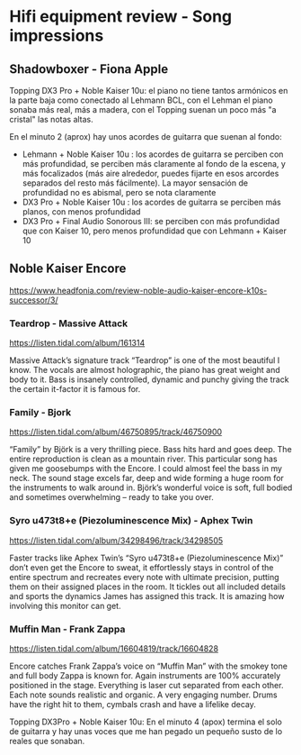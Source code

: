 # Hifi equipment review - Song impressions

## Shadowboxer - Fiona Apple

Topping DX3 Pro + Noble Kaiser 10u: el piano no tiene tantos armónicos en la parte baja como conectado al Lehmann BCL, con el Lehman el piano sonaba más real, más a madera, con el Topping suenan un poco más "a cristal" las notas altas.

En el minuto 2 (aprox) hay unos acordes de guitarra que suenan al fondo:

* Lehmann + Noble Kaiser 10u : los acordes de guitarra se perciben con más profundidad, se perciben más claramente al fondo de la escena, y más focalizados (más aire alrededor, puedes fijarte en esos arcordes separados del resto más fácilmente). La mayor sensación de profundidad no es abismal, pero se nota claramente
* DX3 Pro + Noble Kaiser 10u : los acordes de guitarra se perciben más planos, con menos profundidad
* DX3 Pro + Final Audio Sonorous III: se perciben con más profundidad que con Kaiser 10, pero menos profundidad que con Lehmann + Kaiser 10

## Noble Kaiser Encore

https://www.headfonia.com/review-noble-audio-kaiser-encore-k10s-successor/3/

### Teardrop - Massive Attack

https://listen.tidal.com/album/161314

Massive Attack’s signature track “Teardrop” is one of the most beautiful I know. The vocals are almost holographic, the piano has great weight and body to it. Bass is insanely controlled, dynamic and punchy giving the track the certain it-factor it is famous for.

### Family - Bjork

https://listen.tidal.com/album/46750895/track/46750900

“Family” by Björk is a very thrilling piece. Bass hits hard and goes deep. The entire reproduction is clean as a mountain river. This particular song has given me goosebumps with the Encore. I could almost feel the bass in my neck. The sound stage excels far, deep and wide forming a huge room for the instruments to walk around in. Björk’s wonderful voice is soft, full bodied and sometimes overwhelming – ready to take you over.

### Syro u473t8+e (Piezoluminescence Mix) - Aphex Twin

https://listen.tidal.com/album/34298496/track/34298505

Faster tracks like Aphex Twin’s “Syro u473t8+e (Piezoluminescence Mix)” don’t even get the Encore to sweat, it effortlessly stays in control of the entire spectrum and recreates every note with ultimate precision, putting them on their assigned places in the room. It tickles out all included details and sports the dynamics James has assigned this track. It is amazing how involving this monitor can get.

### Muffin Man - Frank Zappa

https://listen.tidal.com/album/16604819/track/16604828

Encore catches Frank Zappa’s voice on “Muffin Man” with the smokey tone and full body Zappa is known for. Again instruments are 100% accurately positioned in the stage. Everything is laser cut separated from each other. Each note sounds realistic and organic. A very engaging number. Drums have the right hit to them, cymbals crash and have a lifelike decay.

Topping DX3Pro + Noble Kaiser 10u: En el minuto 4 (apox) termina el solo de guitarra y hay unas voces que me han pegado un pequeño susto de lo reales que sonaban.
